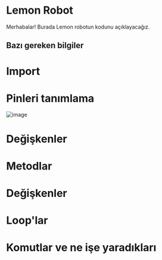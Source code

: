 # Lemon Robot

Merhabalar! Burada Lemon robotun kodunu açıklayacağız.
## Bazı gereken bilgiler

# Import

# Pinleri tanımlama
![image](https://user-images.githubusercontent.com/63399574/168582937-970195a6-95b1-4179-b61b-a7cc64d397f1.png)

# Değişkenler

# Metodlar

# Değişkenler

# Loop'lar

# Komutlar ve ne işe yaradıkları
